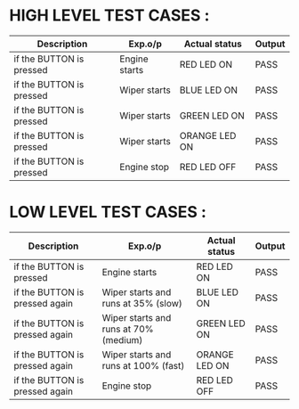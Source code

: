  # HIGH LEVEL TEST CASES :
|Description|	Exp.o/p|	Actual status|	Output|
|-----------|--------|---------------|---------|
|if the BUTTON is pressed|	Engine starts|	RED LED ON|	PASS|
|if the BUTTON is pressed	|Wiper starts|	BLUE LED ON	|PASS|
|if the BUTTON is pressed|	Wiper starts|	GREEN LED ON	|PASS|
|if the BUTTON is pressed	|Wiper starts|	ORANGE LED ON|	PASS|
|if the BUTTON is pressed	|Engine stop	|RED LED OFF	|PASS|

# LOW LEVEL TEST CASES :

|Description	|Exp.o/p	|Actual status|	Output|
|-------------|------|-------|------|
|if the BUTTON is pressed|	Engine starts	|RED LED ON|	PASS|
|if the BUTTON is pressed again	|Wiper starts and runs at 35% (slow)	|BLUE LED ON	|PASS|
|if the BUTTON is pressed again	|Wiper starts and runs at 70% (medium)	|GREEN LED ON|	PASS|
|if the BUTTON is pressed again	|Wiper starts and runs at 100% (fast)	|ORANGE LED ON|	PASS|
|if the BUTTON is pressed again	|Engine stop	|RED LED OFF	|PASS|
